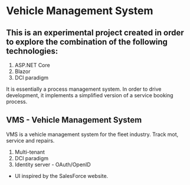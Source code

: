 # Vehicle Management System

## This is an experimental project created in order to explore the combination of the following technologies:

1. ASP.NET Core
2. Blazor
3. DCI paradigm

It is essentially a process management system. In order to drive 
development, it implements a simplified version of a service 
booking process.

## VMS - Vehicle Management System

VMS is a vehicle management system for the fleet industry. 
Track mot, service and repairs.

1. Multi-tenant
2. DCI paradigm
3. Identity server - OAuth/OpenID

* UI inspired by the SalesForce website.

